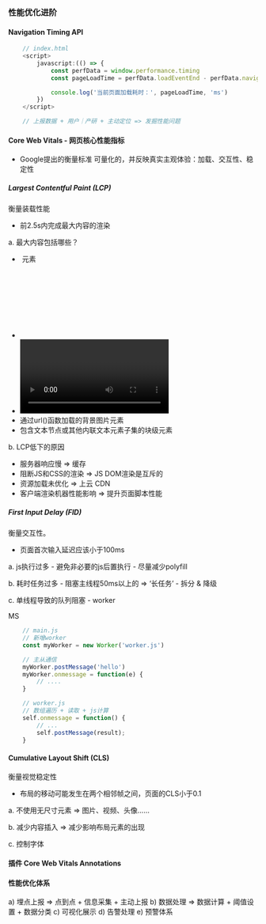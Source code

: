 ### 性能优化进阶
#### Navigation Timing API
```js
    // index.html
    <script>
        javascript:(() => {
            const perfData = window.performance.timing
            const pageLoadTime = perfData.loadEventEnd - perfData.navigationStart

            console.log('当前页面加载耗时：', pageLoadTime, 'ms')
        })
    </script>

    // 上报数据 + 用户｜产研 + 主动定位 => 发掘性能问题
```

#### Core Web Vitals - 网页核心性能指标
* Google提出的衡量标准
可量化的，并反映真实主观体验：加载、交互性、稳定性

##### Largest Contentful Paint (LCP)
衡量装载性能
* 前2.5s内完成最大内容的渲染

a. 最大内容包括哪些？
- <img> 元素
- <svg> 元素
- <video> 元素
- 通过url()函数加载的背景图片元素
- 包含文本节点或其他内联文本元素子集的块级元素

b. LCP低下的原因
- 服务器响应慢 => 缓存
- 阻断JS和CSS的渲染 => JS DOM渲染是互斥的
- 资源加载未优化 => 上云 CDN
- 客户端渲染机器性能影响 => 提升页面脚本性能

##### First Input Delay (FID)
衡量交互性。
* 页面首次输入延迟应该小于100ms

a. js执行过多
    - 避免非必要的js后置执行
    - 尽量减少polyfill

b. 耗时任务过多
    - 阻塞主线程50ms以上的 => ‘长任务’
    - 拆分 & 降级

c. 单线程导致的队列阻塞
    - worker

MS
```js
    // main.js
    // 新增worker
    const myWorker = new Worker('worker.js')

    // 主从通信
    myWorker.postMessage('hello')
    myWorker.onmessage = function(e) {
        // ....
    }

    // worker.js
    // 数组遍历 + 读取 + js计算
    self.onmessage = function() {
        // ...
        self.postMessage(result);
    }
```

#### Cumulative Layout Shift (CLS)
衡量视觉稳定性
* 布局的移动可能发生在两个相邻帧之间，页面的CLS小于0.1
  
a. 不使用无尺寸元素
 => 图片、视频、头像……

b. 减少内容插入 => 减少影响布局元素的出现

c. 控制字体

#### 插件 Core Web Vitals Annotations

#### 性能优化体系
a) 埋点上报 => 点到点 + 信息采集 + 主动上报
b) 数据处理 => 数据计算 + 阈值设置 + 数据分类
c) 可视化展示
d) 告警处理
e) 预警体系